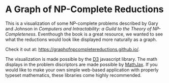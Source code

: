 # A Graph of NP-Complete Reductions
This is a visualization of some NP-complete problems described by Gary and Johnson in *Computers and Intractability: a Guild to the Theory of NP-Completeness*. Eventhough the book is a great resource, we wanted to see what the reductions would look like displayed more naturally as a graph. 

Check it out at: https://graphofnpcompletereductions.github.io/.

The visualization is made possible by the [D3](https://github.com/d3/d3 "D3.js") javascript library. The math displays in the problem discriptors are made possible by [MathJax](https://www.mathjax.org/ "MathJax"). If you would like to make your own simple web-based application with properly typeset mathematics, these libraries come highly recommended.  
